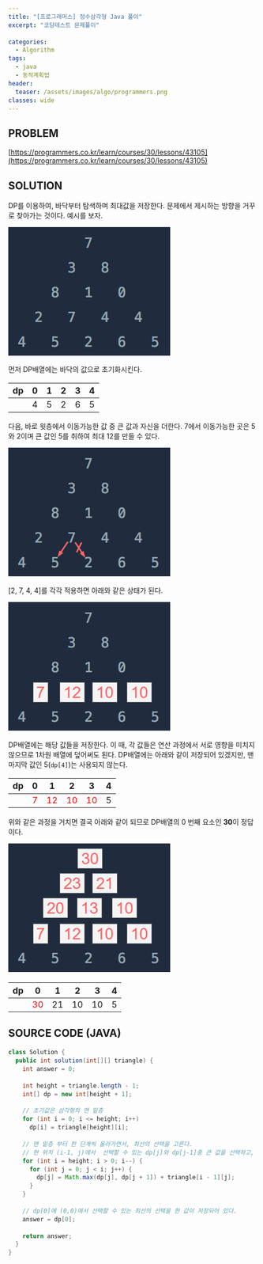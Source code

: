 ```yaml
---
title: "[프로그래머스] 정수삼각형 Java 풀이"
excerpt: "코딩테스트 문제풀이"

categories:
  - Algorithm
tags:
  - java
  - 동적계획법
header:
  teaser: /assets/images/algo/programmers.png
classes: wide
---
```


## PROBLEM

[https://programmers.co.kr/learn/courses/30/lessons/43105](https://programmers.co.kr/learn/courses/30/lessons/43105)

## SOLUTION

DP를 이용하여, 바닥부터 탐색하며 최대값을 저장한다. 문제에서 제시하는 방향을 거꾸로 찾아가는 것이다. 예시를 보자.

![입출력예시](/assets/images/algo/2021-05-14-2-1.png)

먼저 DP배열에는 바닥의 값으로 초기화시킨다.

<table style="font-size: 1.25em">
  <thead>
    <tr>
      <th>dp</th>
      <th>0</th>
      <th>1</th>
      <th>2</th>
      <th>3</th>
      <th>4</th>
    </tr>
  </thead>
  <tbody>
    <tr>
      <td>&nbsp;</td>
      <td>4</td>
      <td>5</td>
      <td>2</td>
      <td>6</td>
      <td>5</td>
    </tr>
  </tbody>
</table>

다음, 바로 윗층에서 이동가능한 값 중 큰 값과 자신을 더한다. 7에서 이동가능한 곳은 5와 2이며 큰 값인 5를 취하여 최대 12를 만들 수 있다.

![입출력예시4](/assets/images/algo/2021-05-14-2-4.png)

[2, 7, 4, 4]를 각각 적용하면 아래와 같은 상태가 된다.

![입출력예시2](/assets/images/algo/2021-05-14-2-2.png)

DP배열에는 해당 값들을 저장한다. 이 때, 각 값들은 연산 과정에서 서로 영향을 미치지 않으므로 1차원 배열에 덮어써도 된다. DP배열에는 아래와 같이 저장되어 있겠지만, 맨 마지막 값인 5(`dp[4]`)는 사용되지 않는다.

<table style="font-size: 1.25em">
  <thead>
    <tr>
      <th>dp</th>
      <th>0</th>
      <th>1</th>
      <th>2</th>
      <th>3</th>
      <th>4</th>
    </tr>
  </thead>
  <tbody>
    <tr>
      <td>&nbsp;</td>
      <td style="color: red">7</td>
      <td style="color: red">12</td>
      <td style="color: red">10</td>
      <td style="color: red">10</td>
      <td>5</td>
    </tr>
  </tbody>
</table>

위와 같은 과정을 거치면 결국 아래와 같이 되므로 DP배열의 0 번째 요소인 **30**이 정답이다.

![입출력예시3](/assets/images/algo/2021-05-14-2-3.png)

<table style="font-size: 1.25em">
  <thead>
    <tr>
      <th>dp</th>
      <th>0</th>
      <th>1</th>
      <th>2</th>
      <th>3</th>
      <th>4</th>
    </tr>
  </thead>
  <tbody>
    <tr>
      <td>&nbsp;</td>
      <td style="color: red">30</td>
      <td>21</td>
      <td>10</td>
      <td>10</td>
      <td>5</td>
    </tr>
  </tbody>
</table>

## SOURCE CODE (JAVA)

```java
class Solution {
  public int solution(int[][] triangle) {
    int answer = 0;

    int height = triangle.length - 1;
    int[] dp = new int[height + 1];

    // 초기값은 삼각형의 맨 밑층
    for (int i = 0; i <= height; i++)
      dp[i] = triangle[height][i];

    // 맨 밑층 부터 한 단계씩 올라가면서, 최선의 선택을 고른다.
    // 현 위치 (i-1, j)에서  선택할 수 있는 dp[j]와 dp[j-1]중 큰 값을 선택하고, 거기에 현재 값 triangle[i-1][j]을 더한게 최선의 선택이다.
    for (int i = height; i > 0; i--) {
      for (int j = 0; j < i; j++) {
        dp[j] = Math.max(dp[j], dp[j + 1]) + triangle[i - 1][j];
      }
    }

    // dp[0]에 (0,0)에서 선택할 수 있는 최선의 선택을 한 값이 저장되어 있다.
    answer = dp[0];

    return answer;
  }
}
```
